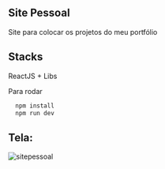 ## Site Pessoal

Site para colocar os projetos do meu portfólio

##  Stacks

ReactJS + Libs

Para rodar

```bash
  npm install
  npm run dev
```

## Tela:


![sitepessoal](https://github.com/IkaroChagas/personal-website/assets/100325726/423396c4-7e75-40a2-898d-b166befa31ff)
